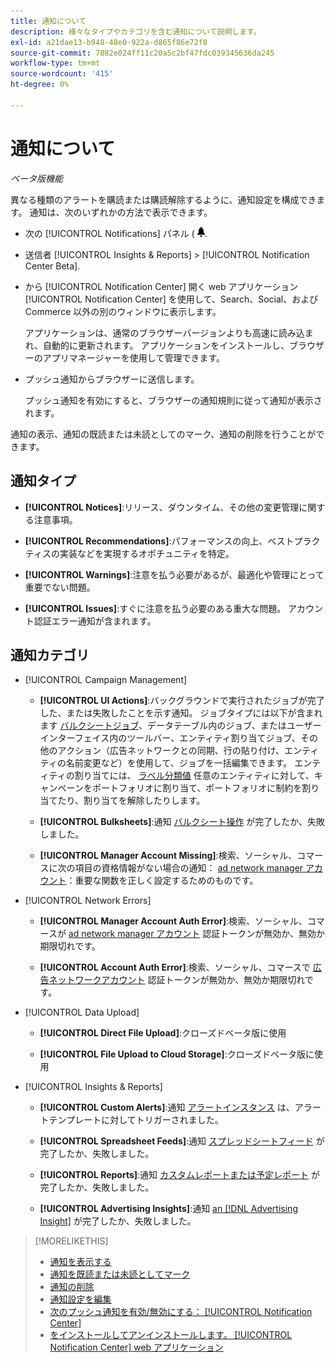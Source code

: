 ```yaml
---
title: 通知について
description: 様々なタイプやカテゴリを含む通知について説明します。
exl-id: a21dae13-b948-48e0-922a-d865f86e72f8
source-git-commit: 7882e024ff11c20a5c2bf47fdc039345636da245
workflow-type: tm+mt
source-wordcount: '415'
ht-degree: 0%

---
```


# 通知について

*ベータ版機能*

異なる種類のアラートを購読または購読解除するように、通知設定を構成できます。 通知は、次のいずれかの方法で表示できます。

* 次の [!UICONTROL Notifications] パネル ( ![通知](/help/search-social-commerce/assets/notifications-panel.png "通知").

* 送信者 [!UICONTROL Insights & Reports] > [!UICONTROL Notification Center Beta].

* から [!UICONTROL Notification Center] 開く web アプリケーション [!UICONTROL Notification Center] を使用して、Search、Social、および Commerce 以外の別のウィンドウに表示します。

  アプリケーションは、通常のブラウザーバージョンよりも高速に読み込まれ、自動的に更新されます。 アプリケーションをインストールし、ブラウザーのアプリマネージャーを使用して管理できます。

* プッシュ通知からブラウザーに送信します。

  プッシュ通知を有効にすると、ブラウザーの通知規則に従って通知が表示されます。

通知の表示、通知の既読または未読としてのマーク、通知の削除を行うことができます。

## 通知タイプ

* **[!UICONTROL Notices]**:リリース、ダウンタイム、その他の変更管理に関する注意事項。

* **[!UICONTROL Recommendations]**:パフォーマンスの向上、ベストプラクティスの実装などを実現するオポチュニティを特定。

* **[!UICONTROL Warnings]**:注意を払う必要があるが、最適化や管理にとって重要でない問題。

* **[!UICONTROL Issues]**:すぐに注意を払う必要のある重大な問題。 アカウント認証エラー通知が含まれます。

## 通知カテゴリ

* [!UICONTROL Campaign Management]

   * **[!UICONTROL UI Actions]**:バックグラウンドで実行されたジョブが完了した、または失敗したことを示す通知。 ジョブタイプには以下が含まれます [バルクシートジョブ](/help/search-social-commerce/campaign-management/bulksheets/bulksheet-about.md)、データテーブル内のジョブ、またはユーザーインターフェイス内のツールバー、エンティティ割り当てジョブ、その他のアクション（広告ネットワークとの同期、行の貼り付け、エンティティの名前変更など）を使用して、ジョブを一括編集できます。 エンティティの割り当てには、 [ラベル分類値](/help/search-social-commerce/campaign-management/label-classifications/classification-about.md) 任意のエンティティに対して、キャンペーンをポートフォリオに割り当て、ポートフォリオに制約を割り当てたり、割り当てを解除したりします。<!--Link "constraint" to constraint-about.md if that file is ever public -->

   * **[!UICONTROL Bulksheets]**:通知 [バルクシート操作](/help/search-social-commerce/campaign-management/bulksheets/bulksheet-about.md) が完了したか、失敗しました。

   * **[!UICONTROL Manager Account Missing]**:検索、ソーシャル、コマースに次の項目の資格情報がない場合の通知： [ad network manager アカウント](/help/search-social-commerce/admin/manager-accounts.md)：重要な関数を正しく設定するためのものです。

<!--
* [!UICONTROL Setup Errors]

  * **[!UICONTROL Adobe Analytics Tracking Setup Error]**: : Notifications that the [!UICONTROL Landing Page Suffix] value is incorrect, missing, or contains an incorrect s_kwcid template; or it's overridden at a lower level by an incorrect value.
  
  * **[!UICONTROL Manager Account Missing]**: Notifications that Search, Social, & Commerce is missing the credentials for an [ad network manager account](/help/search-social-commerce/admin/manager-accounts.md), which are for the correct setup of critical functions.

-->

* [!UICONTROL Network Errors]

   * **[!UICONTROL Manager Account Auth Error]**:検索、ソーシャル、コマースが [ad network manager アカウント](/help/search-social-commerce/admin/manager-accounts.md) 認証トークンが無効か、無効か期限切れです。

   * **[!UICONTROL Account Auth Error]**:検索、ソーシャル、コマースで [広告ネットワークアカウント](/help/search-social-commerce/campaign-management/accounts/ad-network-account-about.md) 認証トークンが無効か、無効か期限切れです。

* [!UICONTROL Data Upload]

   * **[!UICONTROL Direct File Upload]**:クローズドベータ版に使用

   * **[!UICONTROL File Upload to Cloud Storage]**:クローズドベータ版に使用

<!--
* [!UICONTROL Optimization]
-->

* [!UICONTROL Insights & Reports]

   * **[!UICONTROL Custom Alerts]**:通知 [アラートインスタンス](/help/search-social-commerce/alerts/alert-about.md) は、アラートテンプレートに対してトリガーされました。

   * **[!UICONTROL Spreadsheet Feeds]**:通知 [スプレッドシートフィード](/help/search-social-commerce/reports/automation/spreadsheet-feeds/spreadsheet-feed-about.md) が完了したか、失敗しました。

   * **[!UICONTROL Reports]**:通知 [カスタムレポートまたは予定レポート](/help/search-social-commerce/reports/report-about.md) が完了したか、失敗しました。

   * **[!UICONTROL Advertising Insights]**:通知 [an [!DNL Advertising Insight]](/help/search-social-commerce/advertising-insights/insight-about.md) が完了したか、失敗しました。

<!--
* [!UICONTROL System]
-->

>[!MORELIKETHIS]
>
>* [通知を表示する](notification-view.md)
>* [通知を既読または未読としてマーク](notification-mark-read-unread.md)
>* [通知の削除](notification-delete.md)
>* [通知設定を編集](notification-edit.md)
>* [次のプッシュ通知を有効/無効にする： [!UICONTROL Notification Center]](notifications-push-enable-disable.md)
>* [をインストールしてアンインストールします。 [!UICONTROL Notification Center] web アプリケーション](notification-app-install-uninstall.md)
